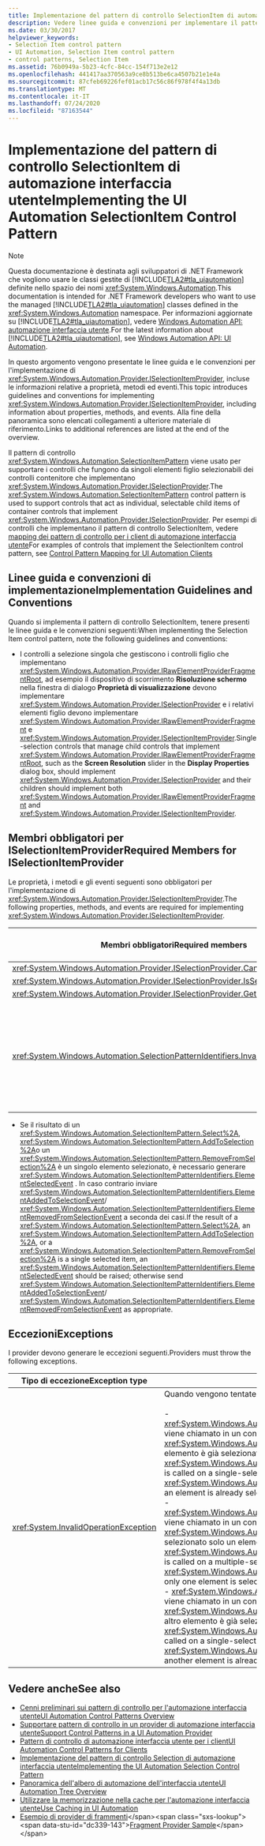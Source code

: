 ```yaml
---
title: Implementazione del pattern di controllo SelectionItem di automazione interfaccia utente
description: Vedere linee guida e convenzioni per implementare il pattern di controllo SelectionItem in automazione interfaccia utente. Conosce i membri obbligatori per l'interfaccia ISelectionItemProvider.
ms.date: 03/30/2017
helpviewer_keywords:
- Selection Item control pattern
- UI Automation, Selection Item control pattern
- control patterns, Selection Item
ms.assetid: 76b0949a-5b23-4cfc-84cc-154f713e2e12
ms.openlocfilehash: 441417aa370563a9ce8b513be6ca4507b21e1e4a
ms.sourcegitcommit: 87cfeb69226fef01acb17c56c86f978f4f4a13db
ms.translationtype: MT
ms.contentlocale: it-IT
ms.lasthandoff: 07/24/2020
ms.locfileid: "87163544"
---
```

# <a name="implementing-the-ui-automation-selectionitem-control-pattern"></a><span data-ttu-id="dc339-104">Implementazione del pattern di controllo SelectionItem di automazione interfaccia utente</span><span class="sxs-lookup"><span data-stu-id="dc339-104">Implementing the UI Automation SelectionItem Control Pattern</span></span>
> [!NOTE]
> <span data-ttu-id="dc339-105">Questa documentazione è destinata agli sviluppatori di .NET Framework che vogliono usare le classi gestite di [!INCLUDE[TLA2#tla_uiautomation](../../../includes/tla2sharptla-uiautomation-md.md)] definite nello spazio dei nomi <xref:System.Windows.Automation>.</span><span class="sxs-lookup"><span data-stu-id="dc339-105">This documentation is intended for .NET Framework developers who want to use the managed [!INCLUDE[TLA2#tla_uiautomation](../../../includes/tla2sharptla-uiautomation-md.md)] classes defined in the <xref:System.Windows.Automation> namespace.</span></span> <span data-ttu-id="dc339-106">Per informazioni aggiornate su [!INCLUDE[TLA2#tla_uiautomation](../../../includes/tla2sharptla-uiautomation-md.md)], vedere [Windows Automation API: automazione interfaccia utente](/windows/win32/winauto/entry-uiauto-win32).</span><span class="sxs-lookup"><span data-stu-id="dc339-106">For the latest information about [!INCLUDE[TLA2#tla_uiautomation](../../../includes/tla2sharptla-uiautomation-md.md)], see [Windows Automation API: UI Automation](/windows/win32/winauto/entry-uiauto-win32).</span></span>  
  
 <span data-ttu-id="dc339-107">In questo argomento vengono presentate le linee guida e le convenzioni per l'implementazione di <xref:System.Windows.Automation.Provider.ISelectionItemProvider>, incluse le informazioni relative a proprietà, metodi ed eventi.</span><span class="sxs-lookup"><span data-stu-id="dc339-107">This topic introduces guidelines and conventions for implementing <xref:System.Windows.Automation.Provider.ISelectionItemProvider>, including information about properties, methods, and events.</span></span> <span data-ttu-id="dc339-108">Alla fine della panoramica sono elencati collegamenti a ulteriore materiale di riferimento.</span><span class="sxs-lookup"><span data-stu-id="dc339-108">Links to additional references are listed at the end of the overview.</span></span>  
  
 <span data-ttu-id="dc339-109">Il pattern di controllo <xref:System.Windows.Automation.SelectionItemPattern> viene usato per supportare i controlli che fungono da singoli elementi figlio selezionabili dei controlli contenitore che implementano <xref:System.Windows.Automation.Provider.ISelectionProvider>.</span><span class="sxs-lookup"><span data-stu-id="dc339-109">The <xref:System.Windows.Automation.SelectionItemPattern> control pattern is used to support controls that act as individual, selectable child items of container controls that implement <xref:System.Windows.Automation.Provider.ISelectionProvider>.</span></span> <span data-ttu-id="dc339-110">Per esempi di controlli che implementano il pattern di controllo SelectionItem, vedere [mapping dei pattern di controllo per i client di automazione interfaccia utente](control-pattern-mapping-for-ui-automation-clients.md)</span><span class="sxs-lookup"><span data-stu-id="dc339-110">For examples of controls that implement the SelectionItem control pattern, see [Control Pattern Mapping for UI Automation Clients](control-pattern-mapping-for-ui-automation-clients.md)</span></span>  
  
<a name="Implementation_Guidelines_and_Conventions"></a>
## <a name="implementation-guidelines-and-conventions"></a><span data-ttu-id="dc339-111">Linee guida e convenzioni di implementazione</span><span class="sxs-lookup"><span data-stu-id="dc339-111">Implementation Guidelines and Conventions</span></span>  
 <span data-ttu-id="dc339-112">Quando si implementa il pattern di controllo SelectionItem, tenere presenti le linee guida e le convenzioni seguenti:</span><span class="sxs-lookup"><span data-stu-id="dc339-112">When implementing the Selection Item control pattern, note the following guidelines and conventions:</span></span>  
  
- <span data-ttu-id="dc339-113">I controlli a selezione singola che gestiscono i controlli figlio che implementano <xref:System.Windows.Automation.Provider.IRawElementProviderFragmentRoot>, ad esempio il dispositivo di scorrimento **Risoluzione schermo** nella finestra di dialogo **Proprietà di visualizzazione** devono implementare <xref:System.Windows.Automation.Provider.ISelectionProvider> e i relativi elementi figlio devono implementare <xref:System.Windows.Automation.Provider.IRawElementProviderFragment> e <xref:System.Windows.Automation.Provider.ISelectionItemProvider>.</span><span class="sxs-lookup"><span data-stu-id="dc339-113">Single-selection controls that manage child controls that implement <xref:System.Windows.Automation.Provider.IRawElementProviderFragmentRoot>, such as the **Screen Resolution** slider in the **Display Properties** dialog box, should implement <xref:System.Windows.Automation.Provider.ISelectionProvider> and their children should implement both <xref:System.Windows.Automation.Provider.IRawElementProviderFragment> and <xref:System.Windows.Automation.Provider.ISelectionItemProvider>.</span></span>  
  
<a name="Required_Members_for_the_IValueProvider_Interface"></a>
## <a name="required-members-for-iselectionitemprovider"></a><span data-ttu-id="dc339-114">Membri obbligatori per ISelectionItemProvider</span><span class="sxs-lookup"><span data-stu-id="dc339-114">Required Members for ISelectionItemProvider</span></span>  
 <span data-ttu-id="dc339-115">Le proprietà, i metodi e gli eventi seguenti sono obbligatori per l'implementazione di <xref:System.Windows.Automation.Provider.ISelectionItemProvider>.</span><span class="sxs-lookup"><span data-stu-id="dc339-115">The following properties, methods, and events are required for implementing <xref:System.Windows.Automation.Provider.ISelectionItemProvider>.</span></span>  
  
|<span data-ttu-id="dc339-116">Membri obbligatori</span><span class="sxs-lookup"><span data-stu-id="dc339-116">Required members</span></span>|<span data-ttu-id="dc339-117">Tipo di membro</span><span class="sxs-lookup"><span data-stu-id="dc339-117">Member type</span></span>|<span data-ttu-id="dc339-118">Note</span><span class="sxs-lookup"><span data-stu-id="dc339-118">Notes</span></span>|  
|----------------------|-----------------|-----------|  
|<xref:System.Windows.Automation.Provider.ISelectionProvider.CanSelectMultiple%2A>|<span data-ttu-id="dc339-119">Proprietà</span><span class="sxs-lookup"><span data-stu-id="dc339-119">Property</span></span>|<span data-ttu-id="dc339-120">Nessuno</span><span class="sxs-lookup"><span data-stu-id="dc339-120">None</span></span>|  
|<xref:System.Windows.Automation.Provider.ISelectionProvider.IsSelectionRequired%2A>|<span data-ttu-id="dc339-121">Proprietà</span><span class="sxs-lookup"><span data-stu-id="dc339-121">Property</span></span>|<span data-ttu-id="dc339-122">Nessuno</span><span class="sxs-lookup"><span data-stu-id="dc339-122">None</span></span>|  
|<xref:System.Windows.Automation.Provider.ISelectionProvider.GetSelection%2A>|<span data-ttu-id="dc339-123">Metodo</span><span class="sxs-lookup"><span data-stu-id="dc339-123">Method</span></span>|<span data-ttu-id="dc339-124">Nessuno</span><span class="sxs-lookup"><span data-stu-id="dc339-124">None</span></span>|  
|<xref:System.Windows.Automation.SelectionPatternIdentifiers.InvalidatedEvent>|<span data-ttu-id="dc339-125">Event</span><span class="sxs-lookup"><span data-stu-id="dc339-125">Event</span></span>|<span data-ttu-id="dc339-126">Generato quando una selezione in un contenitore ha subito modifiche significative e richiede l'invio di un numero di eventi <xref:System.Windows.Automation.SelectionItemPatternIdentifiers.ElementSelectedEvent> e <xref:System.Windows.Automation.SelectionItemPatternIdentifiers.ElementRemovedFromSelectionEvent> rispetto a quanto definito mediante la costante <xref:System.Windows.Automation.Provider.AutomationInteropProvider.InvalidateLimit> .</span><span class="sxs-lookup"><span data-stu-id="dc339-126">Raised when a selection in a container has changed significantly and requires sending more <xref:System.Windows.Automation.SelectionItemPatternIdentifiers.ElementSelectedEvent> and <xref:System.Windows.Automation.SelectionItemPatternIdentifiers.ElementRemovedFromSelectionEvent> events than the <xref:System.Windows.Automation.Provider.AutomationInteropProvider.InvalidateLimit> constant permits.</span></span>|  
  
- <span data-ttu-id="dc339-127">Se il risultato di un <xref:System.Windows.Automation.SelectionItemPattern.Select%2A>, <xref:System.Windows.Automation.SelectionItemPattern.AddToSelection%2A>o un <xref:System.Windows.Automation.SelectionItemPattern.RemoveFromSelection%2A> è un singolo elemento selezionato, è necessario generare <xref:System.Windows.Automation.SelectionItemPatternIdentifiers.ElementSelectedEvent> . In caso contrario inviare <xref:System.Windows.Automation.SelectionItemPatternIdentifiers.ElementAddedToSelectionEvent>/ <xref:System.Windows.Automation.SelectionItemPatternIdentifiers.ElementRemovedFromSelectionEvent> a seconda dei casi.</span><span class="sxs-lookup"><span data-stu-id="dc339-127">If the result of a <xref:System.Windows.Automation.SelectionItemPattern.Select%2A>, an <xref:System.Windows.Automation.SelectionItemPattern.AddToSelection%2A>, or a <xref:System.Windows.Automation.SelectionItemPattern.RemoveFromSelection%2A> is a single selected item, an <xref:System.Windows.Automation.SelectionItemPatternIdentifiers.ElementSelectedEvent> should be raised; otherwise send <xref:System.Windows.Automation.SelectionItemPatternIdentifiers.ElementAddedToSelectionEvent>/ <xref:System.Windows.Automation.SelectionItemPatternIdentifiers.ElementRemovedFromSelectionEvent> as appropriate.</span></span>  
  
<a name="Exceptions"></a>
## <a name="exceptions"></a><span data-ttu-id="dc339-128">Eccezioni</span><span class="sxs-lookup"><span data-stu-id="dc339-128">Exceptions</span></span>  
 <span data-ttu-id="dc339-129">I provider devono generare le eccezioni seguenti.</span><span class="sxs-lookup"><span data-stu-id="dc339-129">Providers must throw the following exceptions.</span></span>  
  
|<span data-ttu-id="dc339-130">Tipo di eccezione</span><span class="sxs-lookup"><span data-stu-id="dc339-130">Exception type</span></span>|<span data-ttu-id="dc339-131">Condizione</span><span class="sxs-lookup"><span data-stu-id="dc339-131">Condition</span></span>|  
|--------------------|---------------|  
|<xref:System.InvalidOperationException>|<span data-ttu-id="dc339-132">Quando vengono tentate le seguenti operazioni:</span><span class="sxs-lookup"><span data-stu-id="dc339-132">When any of the following are attempted:</span></span><br /><br /> <span data-ttu-id="dc339-133">-   <xref:System.Windows.Automation.Provider.ISelectionItemProvider.RemoveFromSelection%2A> viene chiamato in un contenitore a selezione singola dove <xref:System.Windows.Automation.SelectionPattern.IsSelectionRequiredProperty> = `true` e un elemento è già selezionato.</span><span class="sxs-lookup"><span data-stu-id="dc339-133">-   <xref:System.Windows.Automation.Provider.ISelectionItemProvider.RemoveFromSelection%2A> is called on a single-selection container where <xref:System.Windows.Automation.SelectionPattern.IsSelectionRequiredProperty> = `true` and an element is already selected.</span></span><br /><span data-ttu-id="dc339-134">-   <xref:System.Windows.Automation.Provider.ISelectionItemProvider.RemoveFromSelection%2A> viene chiamato in un contenitore a selezione multipla dove <xref:System.Windows.Automation.SelectionPattern.IsSelectionRequiredProperty> = `true` ed è selezionato solo un elemento.</span><span class="sxs-lookup"><span data-stu-id="dc339-134">-   <xref:System.Windows.Automation.Provider.ISelectionItemProvider.RemoveFromSelection%2A> is called on a multiple-selection container where <xref:System.Windows.Automation.SelectionPattern.IsSelectionRequiredProperty> = `true` and only one element is selected.</span></span><br /><span data-ttu-id="dc339-135">-   <xref:System.Windows.Automation.Provider.ISelectionItemProvider.AddToSelection%2A> viene chiamato in un contenitore a selezione singola dove <xref:System.Windows.Automation.SelectionPattern.CanSelectMultipleProperty> = `false` e un altro elemento è già selezionato.</span><span class="sxs-lookup"><span data-stu-id="dc339-135">-   <xref:System.Windows.Automation.Provider.ISelectionItemProvider.AddToSelection%2A> is called on a single-selection container where <xref:System.Windows.Automation.SelectionPattern.CanSelectMultipleProperty> = `false` and another element is already selected.</span></span>|  
  
## <a name="see-also"></a><span data-ttu-id="dc339-136">Vedere anche</span><span class="sxs-lookup"><span data-stu-id="dc339-136">See also</span></span>

- [<span data-ttu-id="dc339-137">Cenni preliminari sui pattern di controllo per l'automazione interfaccia utente</span><span class="sxs-lookup"><span data-stu-id="dc339-137">UI Automation Control Patterns Overview</span></span>](ui-automation-control-patterns-overview.md)
- [<span data-ttu-id="dc339-138">Supportare pattern di controllo in un provider di automazione interfaccia utente</span><span class="sxs-lookup"><span data-stu-id="dc339-138">Support Control Patterns in a UI Automation Provider</span></span>](support-control-patterns-in-a-ui-automation-provider.md)
- [<span data-ttu-id="dc339-139">Pattern di controllo di automazione interfaccia utente per i client</span><span class="sxs-lookup"><span data-stu-id="dc339-139">UI Automation Control Patterns for Clients</span></span>](ui-automation-control-patterns-for-clients.md)
- [<span data-ttu-id="dc339-140">Implementazione del pattern di controllo Selection di automazione interfaccia utente</span><span class="sxs-lookup"><span data-stu-id="dc339-140">Implementing the UI Automation Selection Control Pattern</span></span>](implementing-the-ui-automation-selection-control-pattern.md)
- [<span data-ttu-id="dc339-141">Panoramica dell'albero di automazione dell'interfaccia utente</span><span class="sxs-lookup"><span data-stu-id="dc339-141">UI Automation Tree Overview</span></span>](ui-automation-tree-overview.md)
- [<span data-ttu-id="dc339-142">Utilizzare la memorizzazione nella cache per l'automazione interfaccia utente</span><span class="sxs-lookup"><span data-stu-id="dc339-142">Use Caching in UI Automation</span></span>](use-caching-in-ui-automation.md)
- <span data-ttu-id="dc339-143">[Esempio di provider di frammenti](https://docs.microsoft.com/previous-versions/dotnet/netframework-3.5/ms771502(v=vs.90))</span><span class="sxs-lookup"><span data-stu-id="dc339-143">[Fragment Provider Sample](https://docs.microsoft.com/previous-versions/dotnet/netframework-3.5/ms771502(v=vs.90))</span></span>
